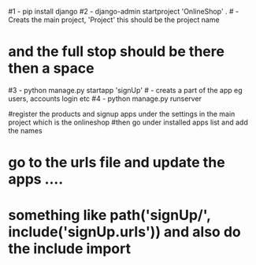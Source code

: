 #1 - pip install django
#2 - django-admin startproject 'OnlineShop' .    # - Creats the main project, 'Project' this should be the project name
# and the full stop should be there then a space
#3 - python manage.py startapp 'signUp'    # - creats a part of the app eg users, accounts login etc
#4 - python manage.py runserver


#register the products and signup apps under the settings in the main project which is the onlineshop
#then go under installed apps list and add the names
# go to the urls file and update the apps ....
# something like path('signUp/', include('signUp.urls')) and also do the include import











